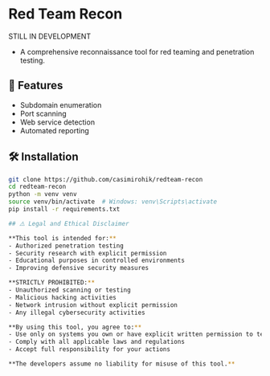 # Red Team Recon

STILL IN DEVELOPMENT 
- A comprehensive reconnaissance tool for red teaming and penetration testing.

## 🚀 Features
- Subdomain enumeration
- Port scanning  
- Web service detection
- Automated reporting

## 🛠️ Installation
```bash
git clone https://github.com/casimirohik/redteam-recon
cd redteam-recon
python -m venv venv
source venv/bin/activate  # Windows: venv\Scripts\activate  
pip install -r requirements.txt

## ⚠️ Legal and Ethical Disclaimer

**This tool is intended for:**
- Authorized penetration testing
- Security research with explicit permission  
- Educational purposes in controlled environments
- Improving defensive security measures

**STRICTLY PROHIBITED:**
- Unauthorized scanning or testing
- Malicious hacking activities
- Network intrusion without explicit permission
- Any illegal cybersecurity activities

**By using this tool, you agree to:**
- Use only on systems you own or have explicit written permission to test
- Comply with all applicable laws and regulations
- Accept full responsibility for your actions

**The developers assume no liability for misuse of this tool.**